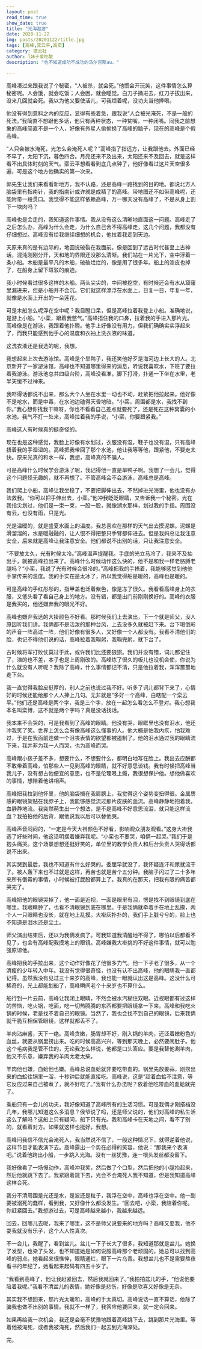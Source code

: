```yaml
---
layout: post
read_time: true
show_date: true
title: "光海遨游"
date: 2020-11-22
img: posts/20201122/title.jpg
tags: [高峰,栾云平,高栾]
category: 德云社
author: l妹子爱吃酸
description: "也不知道成功不成功的马尔克斯au。"

---
```


 

 

高峰凑过来跟我说了个秘密，“人被杀，就会死。”他惯会开玩笑，这件事情怎么算秘密呢。人会饿，就会吃饭；人会困，就会睡觉。白刀子捅进去，红刀子拔出来，没来几回就会死。我以为他又要使活儿，可我烦着呢，没功夫当他捧哏。



他没有得到意料之内的反应，显得有些着急，跟我说“人会被光淹死，不是一般的死法。”我简直不想跟他多话，他只有两种状态，一种贫嘴，一种闭嘴。同我之前想象的高峰简直不是一个人，好像有外星人偷偷换了高峰的脑子，现在的高峰是个假高峰。



“人只会被水淹死，光怎么会淹死人呢？”高峰指了指远方，让我跟他去。外面已经不早了，太阳下沉，暮色四合。月亮还来不及出来，太阳还来不及回去，就是这样看不出具体时刻的天气。栾云平想看看到底几点钟了，他好像看过这片天空很多遍，可是这个地方他确实的第一次来。



郭先生让我们来看看新地方，我不认路，还是高峰一路找到的目的地。都说北方人脑袋里有指南针，我的指南针或许就是成精了的高峰。带地图还不如带高峰呢，还能附带一段贯口。我觉得不能这样依赖高峰，万一哪天没有高峰了，不是从身上割下一块肉吗？



高峰也是会走的，我知道这件事情。我从没有这么清晰地直面这一问题。高峰走了之后怎么办，高峰为什么会走，为什么自己舍不得高峰走，这几个问题，我都没有仔细想过。高峰没有给我继续细想的机会，他拉着我走到天边。



天原来真的是有边际的，地圆说破裂在我面前。像是回到了远古时代甚至上古神话，混沌刚刚分开，天和地的界限还没那么清晰。我们站在一片光下，空中浮着一条小船。木船是最平凡的木船，破破烂烂的，像是用了很多年。船上的漆皮也掉了，在船身上留下斑驳的痕迹。



我小时候看过很多这样的木船。两头尖尖的，中间被挖空，有时候还会有水从窟窿里漏进来，但是小船并不会沉。它们就这样漂浮在水面上，日复一日，年复一年，就像是水面上开出的一朵莲花。



可是木船怎么呢浮在空中呢？我目瞪口呆，但是高峰拉着我登上小船。准确地说，是游上小船。“小栾，跟着我憋气。”高峰捂住我的口鼻，拉着我的手进入那片光。高峰像是在游泳，我跟着他扑腾。他手上好像没有用力，但我们确确实实浮起来了，而我只能感到他手心的温度和衣袖上洗衣液的味道。



这洗衣液还是我选的呢，我想。



我想起来上次去游泳馆。高峰是个旱鸭子，我还笑他好歹是海河边上长大的人。北京新开了一家游泳馆，高峰也不知道哪里得来的消息，听说我喜欢水，下班了要拉着我游泳。游泳池总共四级台阶，高峰没看准，脚下打滑，扑通一下坐在水里，老半天缓不过神来。



我吓得话都说不出来，那么大个人坐在水里一动也不动，赶紧把他拉起来。他好像不是呛水，而是中毒，在水池边磕得天昏地暗。“小栾，周围都是水，我找不到你。”我心想你找我干嘛呀，你也不看看自己差点就要死了，还是死在这种窝囊的小水池。我气不打一处来，高峰拉着我的手说，“小栾，你要跟紧我。”



高峰这人有时候真的挺奇怪的。



现在也是这种感觉，我脸上好像有水划过，衣服没有湿，鞋子也没有湿，只有高峰捂着我的手湿湿的。高峰把我带回了那个水池，他让我等等他，跟紧他，不要走太快。原来光真的和水一样，我想，高峰真的不骗人。



可是高峰什么时候学会游泳了呢，我记得他一直是旱鸭子啊。我想了一会儿，觉得这个问题怪无趣的，就不再想了。不管高峰会不会游泳，高峰总是高峰。



我们爬上小船，高峰让我坐稳了，不要把脚伸出去，不然掉进光海里，他也没有办法救我。“你可以把手伸出去，小栾。”他冲我眨眨眼睛，又告诉我一个秘密。光在我指尖划过，他们是一束一束，一股一股，就像湖水那样，划过我的手指。周围没有云，也没有雨，只是光。



光是温暖的，就是盛夏水面上的温度。我总喜欢在那样的天气出去摸泥螺。泥螺是滑溜溜的，水是暖融融的，让人恨不得把整只手臂都伸进去。但是我妈总让我注意安全，后来就是高峰让我注意安全。他们都说不出别的话，只让我注意安全。



“不要放太久，光有时候太冷。”高峰温声提醒我。手底的光立马冷了，我来不及抽出手，就被高峰拉出来了。高峰什么时候动作这么快的，他不是和我一样老胳膊老腿吗？“小栾，我说了光有时候会很冷的。”高峰把我的手捂着，我能够感觉到他他手掌传来的温度。我的手实在是太冰了，所以我觉得船是暖的，高峰也是暖的。



可是高峰的手红彤彤的，指甲盖也泛着紫色，像是冻了很久。我看看高峰身上的衣服，又低头看了看自己身上的地方。没有错，都是出门前刚刚换好的。高峰的衣服是我买的，他还嫌弃我的眼光不好。



高峰也嫌弃我选的大褂颜色不好看。那时候我们上去演出，下一个就是师父，没人原因听我们讲。我俩都不是活泼的那种台风，上去没多久就被赶下来。台下喝倒彩的声音一阵高过一阵，他们好像有很多人，又好像一个人都没有。我看不清他们的脸，也记不得他们说的话，高峰拉着我鞠躬，我鞠完躬，就下台了。



古时候将军打败仗莫过于此，或许我们比还要狼狈。我们并没有错，词儿都记住了，演的也不差，本子也是上周刚改的。高峰练了很久的板儿也没机会使，你说为什么就没有人听呢？我除了高峰，什么事情都记不清，只是他拉着我，浑浑噩噩地走下台。



我一直觉得我脸皮挺厚的，别人之前也说过我不好。听多了词儿都背下来了，心情好的时候还能给那个人人捧上几句。无非就是“多好一个高峰，白瞎配一个栾云平。”他们还是高峰是两个字，我是三个字，放在一起怎么看怎么不登对。我心想我本名叫栾博，这不就是两个字吗？真是没话找话。



我本来不会哭的，可是我看到了高峰的眼睛。他没有哭，眼眶里也没有泪水，他还冲我笑了笑。世界上怎么会有像高峰这么懂事的人。他大概是怕我内疚，怕我难过，于是在我面前连做一个沮丧表情的欲望都被遏制了。他的泪水通过我的眼睛流下来，我并非为我一人而哭，也为高峰而哭。



高峰跟小孩子差不多，想要什么，不想要什么，都明白地写在脸上。我出去应酬都不敢带着高峰，怕那些人一见到高峰的眼睛，就不好意思谈钱。我有时候把高峰当我儿子，没有想占他便宜的意思，也不是伦理哏上瘾，我很想保护他。想他做喜欢的事情，想陪着他讲相声。



高峰把我拉到他怀里，他的脑袋搁在我肩膀上，我觉得这个姿势变扭得很。金属质感的眼镜架贴在我脖子上，我能够感觉流过那片皮肤的血流。高峰静静地抱着我，血静静地流。我突然萌生出一个想法，是不是高峰不好意思流泪，就只能这样流血？我拍拍他的后背，跟他说我以后可以替他哭。



高峰声音闷闷的，“一定是今天大褂颜色不好看，影响观众朋友观看。”这身大褂我选了好些时间，他这话明摆着嫌弃我呢。“小栾也不要哭，咱俩一起哭。”我们于是抱头痛哭。这个场景想想还挺好笑的，单位里的教学负责人和后台负责人哭得话都说不出来。



其实哭到最后，我也不知道有什么好哭的。委屈早就没了，我怀疑连汗和尿就流干了。被人轰下来也不过就是这样，再苦也就是苦个五分钟。我脑子闪过了二十多年来所有倒霉的事情，小时候被打屁股都算上了。我真的在那天，把我有限的痛苦都哭完了。



高峰把他的眼镜哭掉了，他一面是近视，一面是眼里有泪，愣是找不到眼镜到底在哪里。我眼睛肿了，也看不清眼镜到底在哪里。于是我俩就牵着手在地上乱摸，两个人一只眼睛也没长，就在地上乱摸。大褂灰扑扑的，我们手上脏兮兮的，脸上也不知道是泪水还是尘土。



师父演出结束后，还以为我俩发疯了。可我知道我清醒地不得了，哪怕以后都看不见了，也会有高峰配我摸地上的眼镜。高峰嫌我大褂挑的不好这件事情，就可以勉强原谅他。



高峰把我的手拉出来，这个动作好像花了他很多力气。他一下子老了很多，从一个清瘦的少年转入中年。我没有觉得很奇怪，也没有认不出高峰，他的眼睛我一直都记得。虽然我没有见过三十来岁的高峰，我也能一眼就认出这是高峰。这没什么可稀奇的，光上都能划船了，高峰瞬间老个十来岁也不算什么。



船行到一片云前，高峰让我闭上眼睛，不然会被水汽糊住双眼。近视眼都有过这样的苦恼，吃火锅，吃面，吃一切热腾腾的东西都要把眼镜拿一下来。高峰和我吃火锅的时候，老是找不着自己的眼镜。当然了，我也会找不到自己的眼镜，后来我俩就干脆互相保管眼镜，这样就都丢不了。



羊肉沾麻酱，天下一绝。高峰贪嫩，肠胃却不好，刚入锅的羊肉，还泛着嫩粉色的血丝，就要从锅里捞出来。吃的时候高高兴兴，等到那天晚上，必然要闹肚子。他这个毛病我是管不住的，无论我怎么样说，他都是口头答应。要是我替他涮羊肉，他又不乐意，嫌弃我的羊肉太老太柴。



羊肉他也嫌，血蛤他也嫌。高峰总说血蛤就非要吃带血的。锅里先放姜蒜，刚捞出来的血蛤往锅里一溜，十秒钟后就能直接吃。高峰说，这是“趁着血蛤不注意，等它反应过来自己被煮了，就不好吃了。”我有什么办法呢？依着他吃带血的血蛤就完了。



乘船只有一会儿的功夫，我好像知道了高峰所有的生活习惯。可是我俩才刚搭档没几年，我哪儿知道这么多消息？侯爷说了吗，还是师父说的，他们对高峰的私生活这么了解吗？这船上只有疑问，船下只有光。我和高峰卡在天地之间，看不了别的，就看着对方。如果就这样也挺好，我想。



高峰问我信不信光会淹死人，我当然说不信了，一般这种情况下，就得逆着他说，这样节目才能表演下去。高峰露出一个势在必得的笑容，他说：“那我来个表演吧。”说着他跨出小船，一步跳入光海。没有一丝犹豫，连一根头发丝都没留下。



我好像看了一场慢动作，高峰冲我笑，然后做了个口型，然后把他的小腿抬起来，然后他就跳下去了。我紧跟着跳下去，光会不会淹死人我不知道，但是我知道高峰这样会死。



我分不清周围是光还是水，是波还是粒子，我浮在空中，高峰也浮在空中。他一副要被溺死的蠢样，看到我，又好像什么都没发生。“回去吧，小栾，我陪着你呢。你赶紧回去。”我想游过去，可是高峰越来越小，我越来越远。



回去，回哪儿去呢，我来了哪里，这不是师父说要来的地方吗？高峰又耍我，他不耍我就没有乐子，这个人人性真次。



不一会儿，我醒了，看到盆儿。盆儿一下子长大了很多，我知道那就是盆儿。她换了发型，也染了头发，也不知道她是如何说服高峰那个老顽固的，她总可以找到高峰的弱点。她看起来很憔悴，眼睛通红，眼下一片乌青。我想盆儿也不是需要熬夜看书的年纪了，她看起来起码有四五十岁了。



“我看到高峰了，他让我赶紧回去，然后我就回来了。”我拍拍盆儿的手，“他说他要陪着我呢。”我看不清盆儿的表情，她好像是悲伤，好像是欣喜又好像是无奈。



其实我不想回来，那片光太暖和，高峰的手太真切。高峰说话一直不算话，他除了骗我也做不出别的事情。我就不一样了，我答应他要回来，就一定会回来。



如果再给我一次机会，我还是会毫不犹豫地跟着高峰跳下去，跳到那片光海里。等着他被淹死，或者我被淹死，然后我们一起去到光海深处。









完。